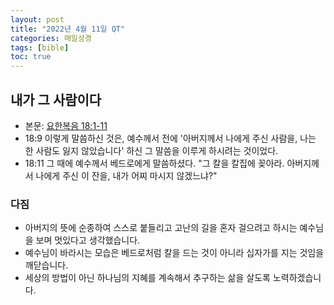 ```yaml
---
layout: post
title: "2022년 4월 11일 QT"
categories: 매일성경
tags: [bible]
toc: true
---
```


## 내가 그 사람이다
- 본문: [요한복음 18:1-11](https://www.bskorea.or.kr/bible/korbibReadpage.php?version=SAENEW&book=jhn&chap=18&sec=1&cVersion=&fontSize=15px&fontWeight=normal)
- 18:9 이렇게 말씀하신 것은, 예수께서 전에 '아버지께서 나에게 주신 사람을, 나는 한 사람도 잃지 않았습니다' 하신 그 말씀을 이루게 하시려는 것이었다.
- 18:11 그 때에 예수께서 베드로에게 말씀하셨다. "그 칼을 칼집에 꽂아라. 아버지께서 나에게 주신 이 잔을, 내가 어찌 마시지 않겠느냐?"

### 다짐
- 아버지의 뜻에 순종하여 스스로 붙들리고 고난의 길을 혼자 걸으려고 하시는 예수님을 보며 멋있다고 생각했습니다.
- 예수님이 바라시는 모습은 베드로처럼 칼을 드는 것이 아니라 십자가를 지는 것임을 깨닫습니다.
- 세상의 방법이 아닌 하나님의 지혜를 계속해서 추구하는 삶을 살도록 노력하겠습니다.
